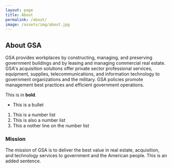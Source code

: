 ```yaml
---
layout: page
title: About
permalink: /about/
image: /assets/img/about.jpg
---
```


## About GSA

GSA provides workplaces by constructing, managing, and preserving government buildings and by leasing and managing commercial real estate. GSA's acquisition solutions offer private sector professional services, equipment, supplies, telecommunications, and information technology to government organizations and the military. GSA policies promote management best practices and efficient government operations.

This is in **bold**.

* This is a bullet

1. This is a number list
2. This is also a number list
3. This a nother line on the number list

### Mission

The mission of GSA is to deliver the best value in real estate, acquisition, and technology services to government and the American people. This is an added sentence.
